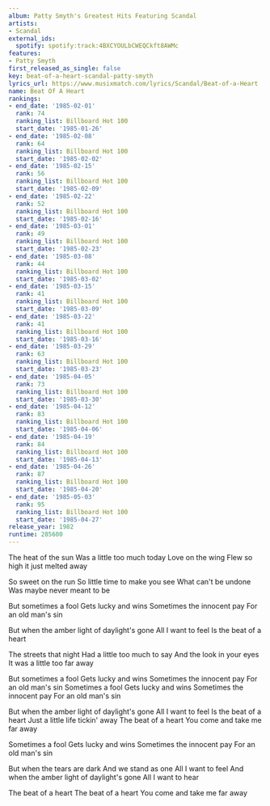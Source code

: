 ```yaml
---
album: Patty Smyth's Greatest Hits Featuring Scandal
artists:
- Scandal
external_ids:
  spotify: spotify:track:4BXCYOULbCWEQCkft8AWMc
features:
- Patty Smyth
first_released_as_single: false
key: beat-of-a-heart-scandal-patty-smyth
lyrics_url: https://www.musixmatch.com/lyrics/Scandal/Beat-of-a-Heart
name: Beat Of A Heart
rankings:
- end_date: '1985-02-01'
  rank: 74
  ranking_list: Billboard Hot 100
  start_date: '1985-01-26'
- end_date: '1985-02-08'
  rank: 64
  ranking_list: Billboard Hot 100
  start_date: '1985-02-02'
- end_date: '1985-02-15'
  rank: 56
  ranking_list: Billboard Hot 100
  start_date: '1985-02-09'
- end_date: '1985-02-22'
  rank: 52
  ranking_list: Billboard Hot 100
  start_date: '1985-02-16'
- end_date: '1985-03-01'
  rank: 49
  ranking_list: Billboard Hot 100
  start_date: '1985-02-23'
- end_date: '1985-03-08'
  rank: 44
  ranking_list: Billboard Hot 100
  start_date: '1985-03-02'
- end_date: '1985-03-15'
  rank: 41
  ranking_list: Billboard Hot 100
  start_date: '1985-03-09'
- end_date: '1985-03-22'
  rank: 41
  ranking_list: Billboard Hot 100
  start_date: '1985-03-16'
- end_date: '1985-03-29'
  rank: 63
  ranking_list: Billboard Hot 100
  start_date: '1985-03-23'
- end_date: '1985-04-05'
  rank: 73
  ranking_list: Billboard Hot 100
  start_date: '1985-03-30'
- end_date: '1985-04-12'
  rank: 83
  ranking_list: Billboard Hot 100
  start_date: '1985-04-06'
- end_date: '1985-04-19'
  rank: 84
  ranking_list: Billboard Hot 100
  start_date: '1985-04-13'
- end_date: '1985-04-26'
  rank: 87
  ranking_list: Billboard Hot 100
  start_date: '1985-04-20'
- end_date: '1985-05-03'
  rank: 95
  ranking_list: Billboard Hot 100
  start_date: '1985-04-27'
release_year: 1982
runtime: 285600
---
```

The heat of the sun
Was a little too much today
Love on the wing
Flew so high it just melted away

So sweet on the run
So little time to make you see
What can't be undone
Was maybe never meant to be

But sometimes a fool
Gets lucky and wins
Sometimes the innocent pay
For an old man's sin

But when the amber light of daylight's gone
All I want to feel
Is the beat of a heart

The streets that night
Had a little too much to say
And the look in your eyes
It was a little too far away

But sometimes a fool
Gets lucky and wins
Sometimes the innocent pay
For an old man's sin
Sometimes a fool
Gets lucky and wins
Sometimes the innocent pay
For an old man's sin

But when the amber light of daylight's gone
All I want to feel
Is the beat of a heart
Just a little life tickin' away
The beat of a heart
You come and take me far away

Sometimes a fool
Gets lucky and wins
Sometimes the innocent pay
For an old man's sin

But when the tears are dark
And we stand as one
All I want to feel
And when the amber light of daylight's gone
All I want to hear

The beat of a heart
The beat of a heart
You come and take me far away
